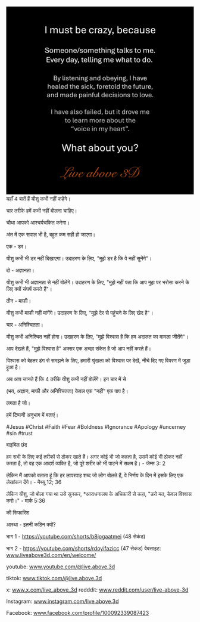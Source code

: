 ![Video cover image](../cover.jpg)
यहाँ 4 बातें हैं यीशु कभी नहीं कहेंगे।

चार तरीके हमें कभी नहीं बोलना चाहिए।

चौथा आपको आश्चर्यचकित करेगा।

अंत में एक सवाल भी है, बहुत कम सही हो जाएगा।

एक - डर।

यीशु कभी भी डर नहीं दिखाएगा। उदाहरण के लिए, "मुझे डर है कि वे नहीं सुनेंगे"।

दो - अज्ञानता।

यीशु कभी भी अज्ञानता से नहीं बोलेंगे। उदाहरण के लिए, "मुझे नहीं पता कि आप मुझ पर भरोसा करने के लिए क्यों संघर्ष करते हैं"।

तीन - माफी।

यीशु कभी माफी नहीं मांगेंगे। उदाहरण के लिए, "मुझे देर से पहुंचने के लिए खेद है"।

चार - अनिश्चितता।

यीशु कभी अनिश्चित नहीं होगा। उदाहरण के लिए, "मुझे विश्वास है कि हम अदालत का मामला जीतेंगे"।

आप देखते हैं, "मुझे विश्वास है" अक्सर एक अच्छा संकेत है जो आप नहीं करते हैं।

विश्वास को बेहतर ढंग से समझने के लिए, हमारी श्रृंखला को विश्वास पर देखें, नीचे दिए गए विवरण में जुड़ा हुआ है।

अब आप जानते हैं कि 4 तरीके यीशु कभी नहीं बोलेंगे। इन चार में से

(भय, अज्ञान, माफी और अनिश्चितता) केवल एक "नहीं" एक पाप है।

लगता है जो।

हमें टिप्पणी अनुभाग में बताएं।


#Jesus #Christ #Faith #Fear #Boldness #Ignorance #Apology #uncerney #sin #trust


बाइबिल छंद

हम सभी के लिए कई तरीकों से ठोकर खाते हैं। अगर कोई भी जो कहता है, उसमें कोई भी ठोकर नहीं करता है, तो वह एक आदर्श व्यक्ति है, जो पूरे शरीर को भी पाटने में सक्षम है। - जेम्स 3: 2

लेकिन मैं आपको बताता हूं कि हर लापरवाह शब्द जो लोग बोलते हैं, वे निर्णय के दिन में इसके लिए एक लेखांकन देंगे। - मैथ्यू 12; 36

लेकिन यीशु, जो बोला गया था उसे सुनकर, *आराधनालय के अधिकारी से कहा, "डरो मत, केवल विश्वास करो।" - मार्क 5:36


की सिफारिश

आस्था - इतनी कठिन क्यों?

भाग 1 - https://youtube.com/shorts/b8jogaatmei (48 सेकंड)

भाग 2 - https://youtube.com/shorts/rdoyifazicc (47 सेकंड) वेबसाइट: www.liveabove3d.com/en/welcome/

youtube: www.youtube.com/@live.above.3d


tiktok: www.tiktok.com/@live.above.3d

x: www.x.com/live_above_3d redddit: www.reddit.com/user/live-above-3d

Instagram: www.instagram.com/live.above.3d

Facebook: www.facebook.com/profile/100092339087423



